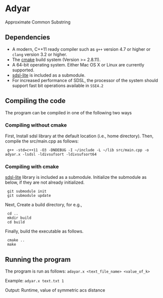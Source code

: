 # Adyar

Approximate Common Substring

## Dependencies

* A modern, C++11 ready compiler such as `g++` version 4.7 or higher or `clang` version 3.2 or higher.
* The [cmake](www.cmake.org) build system (Version >= 2.8.11).
* A 64-bit operating system. Either Mac OS X or Linux are currently supported.
* [sdsl-lite](https://github.com/simongog/sdsl-lite) is included as a submodule.
* For increased performance of SDSL, the processor of the system should support fast bit operations available in `SSE4.2`

## Compiling the code

The program can be compiled in one of the following two ways

### Compiling without cmake
First, Install sdsl library at the default location (i.e., home directory). Then, compile the src/main.cpp as follows:

     g++ -std=c++11 -O3 -DNDEBUG -I ~/include -L ~/lib src/main.cpp -o adyar.x -lsdsl -ldivsufsort -ldivsufsort64

### Compiling with cmake

[sdsl-lite](https://github.com/simongog/sdsl-lite)  library is included as a submodule. Initialize the submodule as below, if they are not already initialized.

     git submodule init
     git submodule update

Next, Create a build directory, for e.g.,

     cd ..
     mkdir build
     cd build

Finally, build the executable as follows.

     cmake ..
     make

## Running the program

The program is run as follows:
`adayar.x <text_file_name> <value_of_k>`

Example:
`adyar.x text.txt 1`

Output:
Runtime, value of symmetric acs distance
